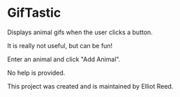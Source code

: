 # GifTastic

Displays animal gifs when the user clicks a button.

It is really not useful, but can be fun!

Enter an animal and click "Add Animal".

No help is provided.

This project was created and is maintained by Elliot Reed.
